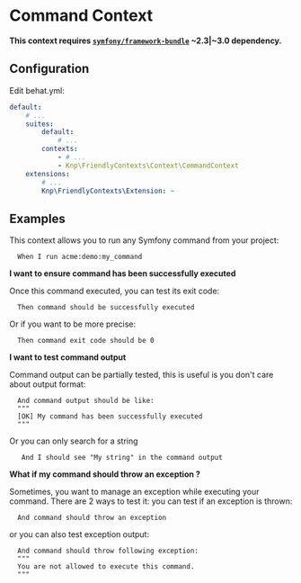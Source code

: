 Command Context
===============

**This context requires [`symfony/framework-bundle`](https://packagist.org/packages/symfony/framework-bundle) ~2.3|~3.0
dependency.**

Configuration
-------------
Edit behat.yml:

```yaml
default:
    # ...
    suites:
        default:
            # ...
        contexts:
            - # ...
            - Knp\FriendlyContexts\Context\CommandContext
    extensions:
        # ...
        Knp\FriendlyContexts\Extension: ~
```

Examples
--------
This context allows you to run any Symfony command from your project:

```gherkin
  When I run acme:demo:my_command
```

**I want to ensure command has been successfully executed**

Once this command executed, you can test its exit code:

```gherkin
  Then command should be successfully executed
```

Or if you want to be more precise:

```gherkin
  Then command exit code should be 0
```

**I want to test command output**

Command output can be partially tested, this is useful is you don't care about output format:

```gherkin
  And command output should be like:
  """
  [OK] My command has been successfully executed
  """
```

Or you can only search for a string

```gherkin
   And I should see "My string" in the command output
```

**What if my command should throw an exception ?**

Sometimes, you want to manage an exception while executing your command. There are 2 ways to test it:
you can test if an exception is thrown:

```gherkin
  And command should throw an exception
```

or you can also test exception output:

```gherkin
  And command should throw following exception:
  """
  You are not allowed to execute this command.
  """
```
